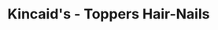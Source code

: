 ---
title: "Kincaid's - Toppers Hair-Nails"
url: /terre-haute/kincaids-toppers-hair-nails/
shop: Friseur
---